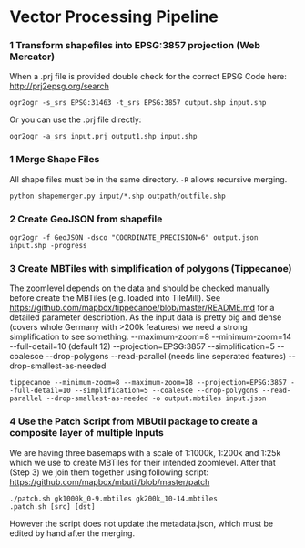 # Vector Processing Pipeline

### 1 Transform shapefiles into EPSG:3857 projection (Web Mercator)
When a .prj file is provided double check for the correct EPSG Code here: http://prj2epsg.org/search
```
ogr2ogr -s_srs EPSG:31463 -t_srs EPSG:3857 output.shp input.shp
```
Or you can use the .prj file directly:
```
ogr2ogr -a_srs input.prj output1.shp input.shp
```

### 1 Merge Shape Files
All shape files must be in the same directory. `-R` allows recursive merging.
```
python shapemerger.py input/*.shp outpath/outfile.shp
```
### 2 Create GeoJSON from shapefile
```
ogr2ogr -f GeoJSON -dsco "COORDINATE_PRECISION=6" output.json input.shp -progress
```
### 3 Create MBTiles with simplification of polygons (Tippecanoe)
The zoomlevel depends on the data and should be checked manually before create the MBTiles (e.g. loaded into TileMill).
See https://github.com/mapbox/tippecanoe/blob/master/README.md for a detailed parameter description.
As the input data is pretty big and dense (covers whole Germany with >200k features) we need a strong simplification to see something. --maximum-zoom=8 --minimum-zoom=14 --full-detail=10 (default 12) --projection=EPSG:3857 --simplification=5 --coalesce --drop-polygons --read-parallel (needs line seperated features) --drop-smallest-as-needed
```
tippecanoe --minimum-zoom=8 --maximum-zoom=18 --projection=EPSG:3857 --full-detail=10 --simplification=5 --coalesce --drop-polygons --read-parallel --drop-smallest-as-needed -o output.mbtiles input.json
```
### 4 Use the Patch Script from MBUtil package to create a composite layer of multiple Inputs
We are having three basemaps with a scale of 1:1000k, 1:200k and 1:25k which we use to create MBTiles for their intended zoomlevel. After that (Step 3) we join them together using following script: https://github.com/mapbox/mbutil/blob/master/patch
```
./patch.sh gk1000k_0-9.mbtiles gk200k_10-14.mbtiles 
.patch.sh [src] [dst]
```
However the script does not update the metadata.json, which must be edited by hand after the merging.
